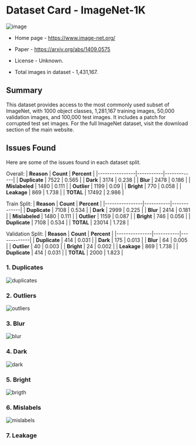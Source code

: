 # Dataset Card - ImageNet-1K
![image](https://external-content.duckduckgo.com/iu/?u=https%3A%2F%2Fi.pinimg.com%2Foriginals%2F58%2F0a%2F99%2F580a99345134d954ed2cfe8ea7ccf55a.jpg&f=1&nofb=1&ipt=1a4e152e0b8a36e2da4e0f1a0e020d6857761391be9aec95ac7f5c502966dc01&ipo=images)

+ Home page - https://www.image-net.org/

+ Paper - https://arxiv.org/abs/1409.0575

+ License - Unknown.

+ Total images in dataset - 1,431,167.


## Summary
This dataset provides access to the most commonly used subset of ImageNet, with 1000 object classes, 1,281,167 training images, 50,000 validation images, and 100,000 test images. It includes a patch for corrupted test set images. For the full ImageNet dataset, visit the download section of the main website.


## Issues Found
Here are some of the issues found in each dataset split.

Overall:
| **Reason**     | **Count** | **Percent** |
|----------------|-----------|-------------|
| **Duplicate**  | 7522      | 0.565       |
| **Dark**       | 3174      | 0.238       |
| **Blur**       | 2478      | 0.186       |
| **Mislabeled** | 1480      | 0.111       |
| **Outlier**    | 1199      | 0.09        |
| **Bright**     | 770       | 0.058       |
| **Leakage**    | 869       | 1.738       |
| **TOTAL**      | 17492     | 2.986       |

Train Split:
| **Reason**     | **Count** | **Percent** |
|----------------|-----------|-------------|
| **Duplicate**  | 7108      | 0.534       |
| **Dark**       | 2999      | 0.225       |
| **Blur**       | 2414      | 0.181       |
| **Mislabeled** | 1480      | 0.111       |
| **Outlier**    | 1159      | 0.087       |
| **Bright**     | 746       | 0.056       |
| **Duplicate**  | 7108      | 0.534       |
| **TOTAL**      | 23014     | 1.728       |


Validation Split:
| **Reason**    | **Count** | **Percent** |
|---------------|-----------|-------------|
| **Duplicate** | 414       | 0.031       |
| **Dark**      | 175       | 0.013       |
| **Blur**      | 64        | 0.005       |
| **Outlier**   | 40        | 0.003       |
| **Bright**    | 24        | 0.002       |
| **Leakage**   | 869       | 1.738       |
| **Duplicate** | 414       | 0.031       |
| **TOTAL**     | 2000      | 1.823       |



### 1. Duplicates
![duplicates](./duplicates.png)

### 2. Outliers
![outliers](./outliers.png)

### 3. Blur
![blur](./blur.png)

### 4. Dark
![dark](./dark.png)

### 5. Bright
![brigth](./bright.png)

### 6. Mislabels
![mislabels](./mislabels.png)

### 7. Leakage
